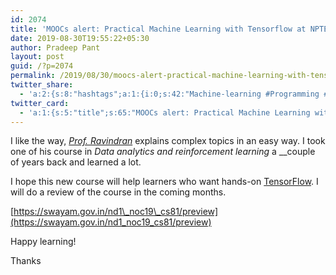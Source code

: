 ```yaml
---
id: 2074
title: 'MOOCs alert: Practical Machine Learning with Tensorflow at NPTEL'
date: 2019-08-30T19:55:22+05:30
author: Pradeep Pant
layout: post
guid: /?p=2074
permalink: /2019/08/30/moocs-alert-practical-machine-learning-with-tensorflow-at-nptel/
twitter_share:
  - 'a:2:{s:8:"hashtags";a:1:{i:0;s:42:"Machine-learning #Programming #MOOC #NPTEL";}s:4:"text";s:65:"MOOCs alert: Practical Machine Learning with Tensor flow at NPTEL";}'
twitter_card:
  - 'a:1:{s:5:"title";s:65:"MOOCs alert: Practical Machine Learning with Tensor flow at NPTEL";}'
---
```

I like the way, [_Prof. Ravindran_](https://www.cse.iitm.ac.in/~ravi/) explains complex topics in an easy way. I took one of his course in _Data analytics and reinforcement learning_ a __couple of years back and learned a lot.

I hope this new course will help learners who want hands-on [TensorFlow](https://www.tensorflow.org/). I will do a review of the course in the coming months.

[https://swayam.gov.in/nd1\_noc19\_cs81/preview](https://swayam.gov.in/nd1_noc19_cs81/preview)

Happy learning!

Thanks